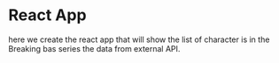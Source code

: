 # React App

here we create the react app that will show the list of character is in the Breaking bas series the data from external API.
